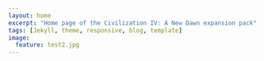 ```yaml
---
layout: home
excerpt: "Home page of the Civilization IV: A New Dawn expansion pack"
tags: [Jekyll, theme, responsive, blog, template]
image:
  feature: test2.jpg
---
```

